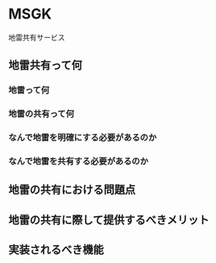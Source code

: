 # MSGK
地雷共有サービス

## 地雷共有って何

### 地雷って何


### 地雷の共有って何


### なんで地雷を明確にする必要があるのか


### なんで地雷を共有する必要があるのか


## 地雷の共有における問題点


## 地雷の共有に際して提供するべきメリット


## 実装されるべき機能

